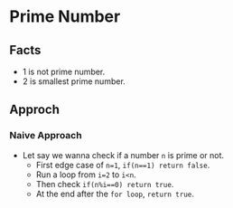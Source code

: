 # Prime Number

## Facts

- 1 is not prime number.
- 2 is smallest prime number.

## Approch

### Naive Approach

- Let say we wanna check if a number `n` is prime or not.
  - First edge case of `n=1`, `if(n==1) return false`.
  - Run a loop from `i=2` to `i<n`.
  - Then check `if(n%i==0) return true`.
  - At the end after the `for loop`, `return true`.
